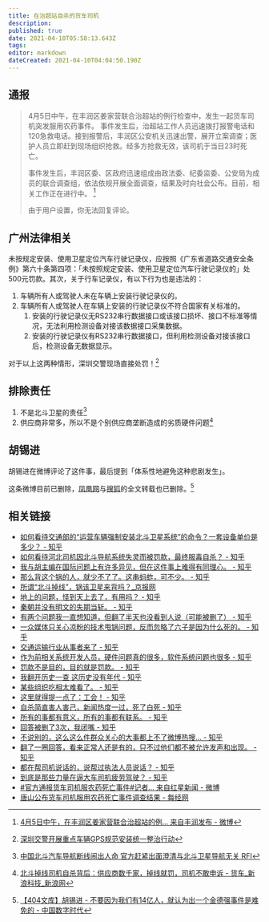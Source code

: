 ```yaml
---
title: 在治超站自杀的货车司机
description: 
published: true
date: 2021-04-10T05:58:13.643Z
tags: 
editor: markdown
dateCreated: 2021-04-10T04:04:50.190Z
---
```


通报
----

> 4月5日中午，在丰润区姜家营联合治超站的例行检查中，发生一起货车司机突发服用农药事件。
事件发生后，治超站工作人员迅速拨打报警电话和120急救电话。接到报警后，丰润区公安机关迅速出警，展开立案调查；医护人员立即赶到现场组织抢救。经多方抢救无效，该司机于当日23时死亡。
>
> 事件发生后，丰润区委、区政府迅速组成由政法委、纪委监委、公安局为成员的联合调查组，依法依规开展全面调查，结果及时向社会公布。目前，相关工作正在进行中。 [^wb1]
>
> 由于用户设置，你无法回复评论。

[^wb1]: [4月5日中午，在丰润区姜家营联合治超站的例... 来自丰润发布 - 微博](https://archive.is/QhvtT "https://weibo.com/3608989405/K9FBkouUi")

广州法律相关
-----------

未按规定安装、使用卫星定位汽车行驶记录仪，应按照《广东省道路交通安全条例》第六十条第四项：「未按照规定安装、使用卫星定位汽车行驶记录仪的」处500元罚款。其次，关于行车记录仪，有以下行为也是违法的：

1. 车辆所有人或驾驶人未在车辆上安装行驶记录仪的。
2. 车辆所有人或驾驶人在车辆上安装的行驶记录仪不符合国家有关标准的。
    1. 安装的行驶记录仪无RS232串行数据接口或该接口损坏、接口不标准等情况，无法利用检测设备对接该数据接口采集数据。
    2. 安装的行驶记录仪有RS232串行数据接口，但利用检测设备对接该接口后，检测设备无数据显示。

对于以上这两种情形，深圳交警现场直接处罚！[^gzfl]

[^gzfl]: [深圳交警开展重点车辆GPS规范安装统一整治行动](https://archive.is/f911p "http://szjj.sz.gov.cn/JGDT/content/post_4487327.html")

排除责任
-------

1. 不是北斗卫星的责任[^rifnts]
2. 供应商非常多，所以不是个别供应商垄断造成的劣质硬件问题[^msh]

[^rifnts]: [中国北斗汽车导航断线闹出人命 官方赶紧出面澄清与北斗卫星导航无关 RFI](https://archive.is/SB1Dr "https://www.rfi.fr/cn/中国/20210409-中国北斗汽车导航断线闹出人命-官方赶紧出面澄清与北斗卫星导航无关")

[^msh]: [北斗掉线司机自杀背后：供应商数千家，掉线就罚，司机不敢申诉 - 货车_新浪科技_新浪网](https://web.archive.org/web/20210409033331/https://finance.sina.com.cn/tech/2021-04-08/doc-ikmxzfmk5686913.shtml)

胡锡进
------

胡锡进在微博评论了这件事，最后提到「体系性地避免这种悲剧发生」。

这条微博目前已删除，[凤凰网](https://archive.is/gBeTo "胡锡进：不要因为我们有14亿人，就认为出一个金德强事件是难免的_凤凰网")与[搜狐](https://archive.is/x1K0P "胡锡进评卡车司机被罚款后自杀事件 - 搜狐网")的全文转载也已删除。[^hxj404]

[^hxj404]: [【404文库】胡锡进 - 不要因为我们有14亿人，就认为出一个金德强事件是难免的 - 中国数字时代](https://web.archive.org/web/20210409025603/https://chinadigitaltimes.net/chinese/664586.html)

相关链接
--------

+ [如何看待交通部的“运营车辆强制安装北斗卫星系统”的命令？一套设备单价是多少？ - 知乎](https://web.archive.org/web/20210407052922/https://www.zhihu.com/question/20717274)
+ [如何看待河北司机因北斗导航系统失灵而被罚款，最终服毒自杀？ - 知乎](https://archive.is/Qb7Q8 "https://www.zhihu.com/question/453444389")
+ [我与胡主编在国际问题上有许多异见，但在这件事上难得有同理心。 - 知乎](https://archive.is/MNgrg "https://www.zhihu.com/question/453444389/answer/1825274271")
+ [那么背这个锅的人，就少不了了。这串蚂蚱，可不少。 - 知乎](https://archive.is/lnk4S "https://www.zhihu.com/question/453444389/answer/1825786684")
+ [所谓“北斗掉线”，锅该卫星来背吗？_京报网](https://archive.is/4n1Pq "https://news.bjd.com.cn/tech/2021/04/10/68017t133.html")
+ [地上的问题，怪到天上去了，有用吗？ - 知乎](https://archive.is/2H9cV)
+ [秦朝并没有明文的失期当斩。 - 知乎](https://archive.is/5P8e0 "https://www.zhihu.com/question/453444389/answer/1827126378")
+ [有两个问题我一直想知道，但翻了半天也没看到人说（可能被删了） - 知乎](https://archive.is/uqNDF "https://www.zhihu.com/question/453444389/answer/1825744928")
+ [一众媒体只关心凉粉的技术甩锅问题，反而忽略了六子是因为什么死的。 - 知乎](https://archive.is/GWJLZ "https://www.zhihu.com/question/453444389/answer/1825936201")
+ [交通运输行业从事者来了 - 知乎](https://archive.is/6hk6Z "https://www.zhihu.com/question/453444389/answer/1826314719")
+ [作为前相关系统开发人员，硬件问题真的很多，软件系统问题也很多 - 知乎](https://archive.is/SfLCT "https://www.zhihu.com/question/453444389/answer/1824566417")
+ [罚款不是目的，目的就是罚款。 - 知乎](https://archive.is/sCrdx "https://www.zhihu.com/question/453444389/answer/1825765676")
+ [我翻开历史一查 这历史没有年代 - 知乎](https://archive.is/sqqtI "https://www.zhihu.com/question/453444389/answer/1826467602")
+ [某些组织吃相太难看了。 - 知乎](https://archive.is/12971 "https://www.zhihu.com/question/453444389/answer/1827266777")
+ [这里就得提一点了：工会！ - 知乎](https://archive.is/3oyc4 "https://www.zhihu.com/question/453444389/answer/1825892370")
+ [自杀简直害人害己，新闻热度一过，死了白死 - 知乎](https://archive.is/ypqWC "https://www.zhihu.com/question/453444389/answer/1826099669")
+ [所有的事都有意义，所有的事都有联系。 - 知乎](https://archive.is/hp7Ha "https://www.zhihu.com/question/453444389/answer/1825405249")
+ [回答被删了3次，我闭嘴  - 知乎](https://archive.is/RMNhO "https://www.zhihu.com/question/453444389/answer/1827107015")
+ [不说别的，这么这么件群众关心的大事都上不了微博热搜… - 知乎](https://archive.is/fu2Wv "https://www.zhihu.com/question/453444389/answer/1825607332")
+ [翻了一圈回答，看来正常人还是有的，只不过他们都不被允许发声和出现。 - 知乎](https://archive.is/ynFtw "https://www.zhihu.com/question/453444389/answer/1827103551")
+ [都在帮司机说话的，说帮过执法人员说话？ - 知乎](https://archive.is/7P9Q6 "https://www.zhihu.com/question/453444389/answer/1827012978")
+ [到底是那些力量在逼大车司机疲劳驾驶？ - 知乎](https://archive.is/jrUMm "https://www.zhihu.com/question/453444389/answer/1827378060")
+ [#官方通报货车司机服农药死亡事件#记者... 来自红星新闻 - 微博](https://archive.is/nCyO8 "https://weibo.com/6105713761/Kaem3wIK0")
+ [唐山公布货车司机服用农药死亡事件调查结果 - 每经网](https://archive.is/bQyC9 "http://www.nbd.com.cn/articles/2021-04-10/1691701.html")

<!--
[北斗系统“掉线”闹出人命 中国定位技术有效性受质疑 — 普通话主页](https://web.archive.org/web/20210409155858/https://www.rfa.org/mandarin/yataibaodao/junshiwaijiao/ql1-04082021060141.html)
-->